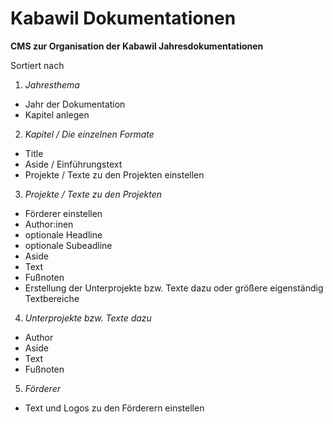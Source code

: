 # Kabawil Dokumentationen

**CMS zur Organisation der Kabawil Jahresdokumentationen**

Sortiert nach

1. *Jahresthema*
 - Jahr der Dokumentation
 - Kapitel anlegen
2. *Kapitel / Die einzelnen Formate*
 - Title
 - Aside / Einführungstext
 - Projekte / Texte zu den Projekten einstellen
3. *Projekte / Texte zu den Projekten*
 - Förderer einstellen
 - Author:inen
 - optionale Headline
 - optionale Subeadline
 - Aside 
 - Text
 - Fußnoten
 - Erstellung der Unterprojekte bzw. Texte dazu oder größere eigenständig Textbereiche
4. *Unterprojekte bzw. Texte dazu*
 - Author
 - Aside
 - Text
 - Fußnoten
5. *Förderer*
 - Text und Logos zu den Förderern einstellen
 
